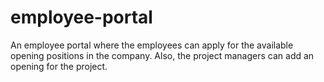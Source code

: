 # employee-portal
An employee portal where the employees can apply for the available opening positions in the company. 
Also, the project managers can add an opening for the project.
